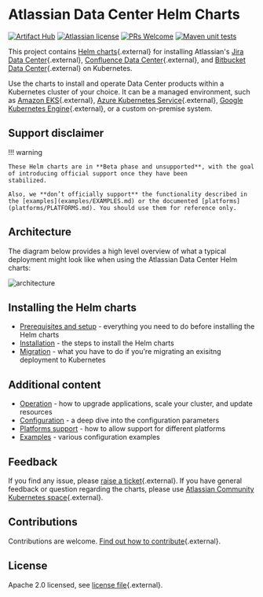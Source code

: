 # Atlassian Data Center Helm Charts

[![Artifact Hub](https://img.shields.io/endpoint?url=https://artifacthub.io/badge/repository/atlassian-data-center)](https://artifacthub.io/packages/search?repo=atlassian-data-center)
[![Atlassian license](https://img.shields.io/badge/license-Apache%202.0-blue.svg?style=flat-square)](https://github.com/atlassian-labs/data-center-helm-charts/blob/main/CONTRIBUTING.md) 
[![PRs Welcome](https://img.shields.io/badge/PRs-welcome-brightgreen.svg?style=flat-square)](https://github.com/atlassian-labs/data-center-helm-charts/blob/main/CONTRIBUTING.md) 
[![Maven unit tests](https://github.com/atlassian-labs/data-center-helm-charts/actions/workflows/maven.yml/badge.svg)](https://github.com/atlassian-labs/data-center-helm-charts/actions/workflows/maven.yml)

This project contains [Helm charts](https://helm.sh/){.external} for installing Atlassian's [Jira Data Center](https://www.atlassian.com/enterprise/data-center/jira){.external}, [Confluence Data Center](https://www.atlassian.com/enterprise/data-center/confluence){.external}, and [Bitbucket Data Center](https://www.atlassian.com/enterprise/data-center/bitbucket){.external} on Kubernetes. 

Use the charts to install and operate Data Center products within a Kubernetes cluster of your choice. It can be a managed environment, such as [Amazon EKS](https://aws.amazon.com/eks/){.external}, [Azure Kubernetes Service](https://azure.microsoft.com/en-au/services/kubernetes-service/){.external}, [Google Kubernetes Engine](https://cloud.google.com/kubernetes-engine){.external}, or a custom on-premise system.

## Support disclaimer

!!! warning

    These Helm charts are in **Beta phase and unsupported**, with the goal of introducing official support once they have been
    stabilized.
    
    Also, we **don’t officially support** the functionality described in the [examples](examples/EXAMPLES.md) or the documented [platforms](platforms/PLATFORMS.md). You should use them for reference only. 

## Architecture

The diagram below provides a high level overview of what a typical deployment might look like when using the Atlassian Data Center Helm charts:

![architecture](assets/images/k8s-overview.png "Request routing via Ingress")

## Installing the Helm charts

* [Prerequisites and setup](installation/PREREQUISITES.md) - everything you need to do before installing the Helm charts
* [Installation](installation/INSTALLATION.md) - the steps to install the Helm charts
* [Migration](installation/MIGRATION.md) - what you have to do if you're migrating an exisitng deployment to Kubernetes

## Additional content

* [Operation](operations/OPERATION.md) - how to upgrade applications, scale your cluster, and update resources
* [Configuration](installation/CONFIGURATION.md) - a deep dive into the configuration parameters
* [Platforms support](platforms/PLATFORMS.md) - how to allow support for different platforms
* [Examples](examples/EXAMPLES.md) - various configuration examples

## Feedback

If you find any issue, please [raise a ticket](https://github.com/atlassian-labs/data-center-helm-charts/issues/new){.external}. If you have general feedback or question regarding the charts, please use [Atlassian Community Kubernetes space](https://community.atlassian.com/t5/Atlassian-Data-Center-on/gh-p/DC_Kubernetes){.external}.
  

## Contributions

Contributions are welcome. [Find out how to contribute](https://github.com/atlassian-labs/data-center-helm-charts/blob/main/CONTRIBUTING.md){.external}. 


## License

Apache 2.0 licensed, see [license file](https://github.com/atlassian-labs/data-center-helm-charts/blob/main/LICENSE){.external}.
